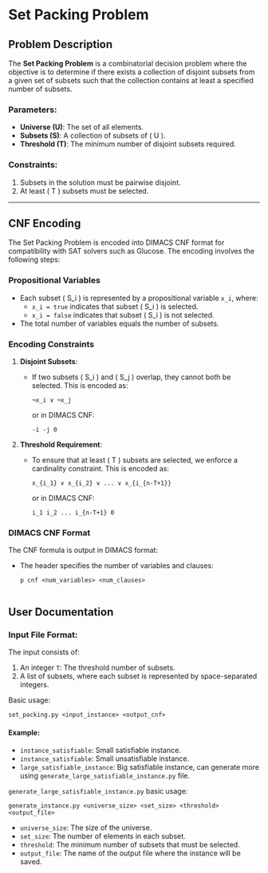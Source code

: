 # Set Packing Problem

## Problem Description

The **Set Packing Problem** is a combinatorial decision problem where the objective is to determine if there exists a collection of disjoint subsets from a given set of subsets such that the collection contains at least a specified number of subsets.

### Parameters:
- **Universe (U)**: The set of all elements.
- **Subsets (S)**: A collection of subsets of \( U \).
- **Threshold (T)**: The minimum number of disjoint subsets required.

### Constraints:
1. Subsets in the solution must be pairwise disjoint.
2. At least \( T \) subsets must be selected.

---

## CNF Encoding

The Set Packing Problem is encoded into DIMACS CNF format for compatibility with SAT solvers such as Glucose. The encoding involves the following steps:

### Propositional Variables
- Each subset \( S_i \) is represented by a propositional variable `x_i`, where:
  - `x_i = true` indicates that subset \( S_i \) is selected.
  - `x_i = false` indicates that subset \( S_i \) is not selected.
- The total number of variables equals the number of subsets.

### Encoding Constraints
1. **Disjoint Subsets**:
   - If two subsets \( S_i \) and \( S_j \) overlap, they cannot both be selected. This is encoded as:
     ```plaintext
     ¬x_i ∨ ¬x_j
     ```
     or in DIMACS CNF:
     ```plaintext
     -i -j 0
     ```

2. **Threshold Requirement**:
   - To ensure that at least \( T \) subsets are selected, we enforce a cardinality constraint. This is encoded as:
     ```plaintext
     x_{i_1} ∨ x_{i_2} ∨ ... ∨ x_{i_{n-T+1}}
     ```
     or in DIMACS CNF:
     ```plaintext
     i_1 i_2 ... i_{n-T+1} 0
     ```

### DIMACS CNF Format
The CNF formula is output in DIMACS format:
- The header specifies the number of variables and clauses:
  ```plaintext
  p cnf <num_variables> <num_clauses>


## User Documentation

### Input File Format:
The input consists of:
1. An integer `T`: The threshold number of subsets.
2. A list of subsets, where each subset is represented by space-separated integers.

Basic usage: 
```
set_packing.py <input_instance> <output_cnf>
```

#### Example:

* `instance_satisfiable`: Small satisfiable instance.
* `instance_satisfiable`: Small unsatisfiable instance.
* `large_satisfiable_instance`: Big satisfiable instance, can generate more using `generate_large_satisfiable_instance.py` file.

`generate_large_satisfiable_instance.py` basic usage:
```
generate_instance.py <universe_size> <set_size> <threshold> <output_file>
```
- `universe_size`: The size of the universe.
- `set_size`: The number of elements in each subset.
- `threshold`: The minimum number of subsets that must be selected.
- `output_file`: The name of the output file where the instance will be saved.


